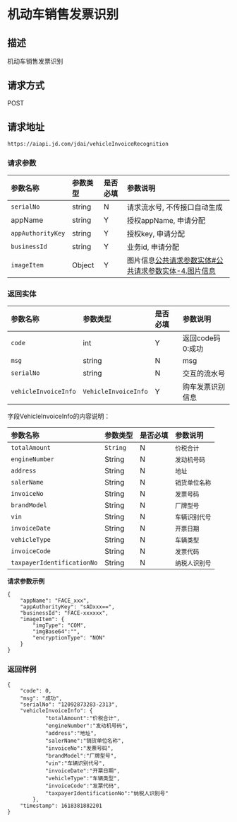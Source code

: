 # 机动车销售发票识别


## 描述
机动车销售发票识别

## 请求方式

POST

## 请求地址

```apl
https://aiapi.jd.com/jdai/vehicleInvoiceRecognition
```



### 请求参数

| 参数名称          | 参数类型 | 是否必填 | 参数说明                                                     |
| :---------------- | :------- | :------- | :----------------------------------------------------------- |
| `serialNo`        | string   | N        | 请求流水号, 不传接口自动生成                                 |
| appName           | string   | Y        | 授权appName, 申请分配                                        |
| `appAuthorityKey` | string   | Y        | 授权key, 申请分配                                            |
| `businessId`      | string   | Y        | 业务id, 申请分配                                             |
| `imageItem`       | Object   | Y        | 图片信息[公共请求参数实体#公共请求参数实体-4.图片信息](https://cf.jd.com/pages/viewpage.action?pageId=138528176#id-公共请求参数实体-公共请求参数实体-4.图片信息) |

### 返回实体

| 参数名称             | 参数类型             | 是否必填 | 参数说明         |
| :------------------- | :------------------- | :------- | :--------------- |
| `code`               | int                  | Y        | 返回code码0:成功 |
| `msg`                | string               | N        | msg              |
| `serialNo`           | string               | N        | 交互的流水号     |
| `vehicleInvoiceInfo` | `VehicleInvoiceInfo` | Y        | 购车发票识别信息 |

字段VehicleInvoiceInfo的内容说明：

| 参数名称                   | 参数类型 | 是否必填 | 参数说明       |
| :------------------------- | :------- | :------- | :------------- |
| `totalAmount`              | `String` | N        | `价税合计`     |
| `engineNumber`             | String   | N        | `发动机号码`   |
| `address`                  | String   | N        | `地址`         |
| `salerName`                | String   | N        | `销货单位名称` |
| `invoiceNo`                | String   | N        | `发票号码`     |
| `brandModel`               | String   | N        | `厂牌型号`     |
| `vin`                      | String   | N        | `车辆识别代号` |
| `invoiceDate`              | String   | N        | `开票日期`     |
| `vehicleType`              | String   | N        | `车辆类型`     |
| `invoiceCode`              | String   | N        | `发票代码`     |
| `taxpayerIdentificationNo` | String   | N        | `纳税人识别号` |

**请求参数示例**

```
{
	"appName": "FACE_xxx",
	"appAuthorityKey": "sADxxx==",
	"businessId": "FACE-xxxxxx",
	"imageItem": {
		"imgType": "COM",
		"imgBase64":"",
		"encryptionType": "NON"
	}
}
```



### 返回样例

```
{
    "code": 0,
    "msg": "成功",
    "serialNo": "12092873283-2313",
    "vehicleInvoiceInfo": {
			"totalAmount":"价税合计",
 			"engineNumber":"发动机号码", 
 			"address":"地址", 
 			"salerName":"销货单位名称", 
 			"invoiceNo":"发票号码", 
 			"brandModel":"厂牌型号", 
 			"vin":"车辆识别代号", 
 			"invoiceDate":"开票日期", 
 			"vehicleType":"车辆类型", 
 			"invoiceCode":"发票代码", 
 			"taxpayerIdentificationNo":"纳税人识别号"
		},
    "timestamp": 1618381882201
}
```

